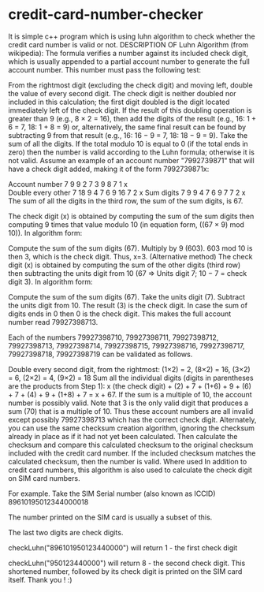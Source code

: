 # credit-card-number-checker
It is simple c++ program which is using luhn algorithm to check whether the credit card number is valid or not.
 DESCRIPTION OF Luhn Algorithm (from wikipedia):
 The formula verifies a number against its included check digit, which is usually appended to a partial account number to generate the full account number. This number must pass the following test:

From the rightmost digit (excluding the check digit) and moving left, double the value of every second digit. The check digit is neither doubled nor included in this calculation; the first digit doubled is the digit located immediately left of the check digit. If the result of this doubling operation is greater than 9 (e.g., 8 × 2 = 16), then add the digits of the result (e.g., 16: 1 + 6 = 7, 18: 1 + 8 = 9) or, alternatively, the same final result can be found by subtracting 9 from that result (e.g., 16: 16 − 9 = 7, 18: 18 − 9 = 9).
Take the sum of all the digits.
If the total modulo 10 is equal to 0 (if the total ends in zero) then the number is valid according to the Luhn formula; otherwise it is not valid.
Assume an example of an account number "7992739871" that will have a check digit added, making it of the form 7992739871x:

Account number	7	9	9	2	7	3	9	8	7	1	x	
Double every other	7	18	9	4	7	6	9	16	7	2	x
Sum digits	7	9	9	4	7	6	9	7	7	2	x
The sum of all the digits in the third row, the sum of the sum digits, is 67.

The check digit (x) is obtained by computing the sum of the sum digits then computing 9 times that value modulo 10 (in equation form, ((67 × 9) mod 10)). In algorithm form:

Compute the sum of the sum digits (67).
Multiply by 9 (603).
603 mod 10 is then 3, which is the check digit. Thus, x=3.
(Alternative method) The check digit (x) is obtained by computing the sum of the other digits (third row) then subtracting the units digit from 10 (67 => Units digit 7; 10 − 7 = check digit 3). In algorithm form:

Compute the sum of the sum digits (67).
Take the units digit (7).
Subtract the units digit from 10.
The result (3) is the check digit. In case the sum of digits ends in 0 then 0 is the check digit.
This makes the full account number read 79927398713.

Each of the numbers 79927398710, 79927398711, 79927398712, 79927398713, 79927398714, 79927398715, 79927398716, 79927398717, 79927398718, 79927398719 can be validated as follows.

Double every second digit, from the rightmost: (1×2) = 2, (8×2) = 16, (3×2) = 6, (2×2) = 4, (9×2) = 18
Sum all the individual digits (digits in parentheses are the products from Step 1): x (the check digit) + (2) + 7 + (1+6) + 9 + (6) + 7 + (4) + 9 + (1+8) + 7 = x + 67.
If the sum is a multiple of 10, the account number is possibly valid. Note that 3 is the only valid digit that produces a sum (70) that is a multiple of 10.
Thus these account numbers are all invalid except possibly 79927398713 which has the correct check digit.
Alternately, you can use the same checksum creation algorithm, ignoring the checksum already in place as if it had not yet been calculated. Then calculate the checksum and compare this calculated checksum to the original checksum included with the credit card number. If the included checksum matches the calculated checksum, then the number is valid.
Where used
In addition to credit card numbers, this algorithm is also used to calculate the check digit on SIM card numbers.

For example. Take the SIM Serial number (also known as ICCID) 89610195012344000018

The number printed on the SIM card is usually a subset of this.

The last two digits are check digits.

checkLuhn("896101950123440000") will return 1 - the first check digit

checkLuhn("950123440000") will return 8 - the second check digit. This shortened number, followed by its check digit is printed on the SIM card itself.
Thank you ! :)
